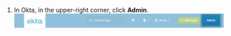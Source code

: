 1. In Okta, in the upper-right corner, click **Admin**. ![Admin button in Okta](/assets/images/help/saml/okta-admin-button.png)
